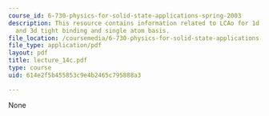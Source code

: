 ```yaml
---
course_id: 6-730-physics-for-solid-state-applications-spring-2003
description: This resource contains information related to LCAo for 1d crystals, 2d
  and 3d tight binding and single atom basis.
file_location: /coursemedia/6-730-physics-for-solid-state-applications-spring-2003/614e2f5b455853c9e4b2465c795888a3_lecture_14c.pdf
file_type: application/pdf
layout: pdf
title: lecture_14c.pdf
type: course
uid: 614e2f5b455853c9e4b2465c795888a3

---
```

None